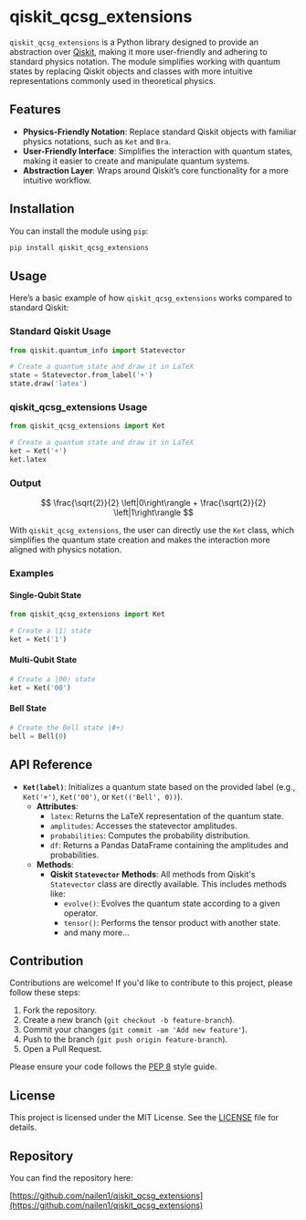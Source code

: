 # qiskit_qcsg_extensions

`qiskit_qcsg_extensions` is a Python library designed to provide an abstraction over [Qiskit](https://qiskit.org/), making it more user-friendly and adhering to standard physics notation. The module simplifies working with quantum states by replacing Qiskit objects and classes with more intuitive representations commonly used in theoretical physics.

## Features

- **Physics-Friendly Notation**: Replace standard Qiskit objects with familiar physics notations, such as `Ket` and `Bra`.
- **User-Friendly Interface**: Simplifies the interaction with quantum states, making it easier to create and manipulate quantum systems.
- **Abstraction Layer**: Wraps around Qiskit’s core functionality for a more intuitive workflow.

## Installation

You can install the module using `pip`:

```bash
pip install qiskit_qcsg_extensions
```

## Usage

Here’s a basic example of how `qiskit_qcsg_extensions` works compared to standard Qiskit:

### Standard Qiskit Usage

```python
from qiskit.quantum_info import Statevector

# Create a quantum state and draw it in LaTeX
state = Statevector.from_label('+')
state.draw('latex')
```

### qiskit_qcsg_extensions Usage

```python
from qiskit_qcsg_extensions import Ket

# Create a quantum state and draw it in LaTeX
ket = Ket('+')
ket.latex
```

### Output

$$
\frac{\sqrt{2}}{2} \left|0\right\rangle + \frac{\sqrt{2}}{2} \left|1\right\rangle
$$

With `qiskit_qcsg_extensions`, the user can directly use the `Ket` class, which simplifies the quantum state creation and makes the interaction more aligned with physics notation.

### Examples

#### Single-Qubit State

```python
from qiskit_qcsg_extensions import Ket

# Create a |1⟩ state
ket = Ket('1')
```

#### Multi-Qubit State

```python
# Create a |00⟩ state
ket = Ket('00')
```

#### Bell State

```python
# Create the Bell state |Φ+⟩
bell = Bell(0)
```

## API Reference

- **`Ket(label)`**: Initializes a quantum state based on the provided label (e.g., `Ket('+')`, `Ket('00')`, or `Ket(('Bell', 0))`).
  - **Attributes**:
    - `latex`: Returns the LaTeX representation of the quantum state.
    - `amplitudes`: Accesses the statevector amplitudes.
    - `probabilities`: Computes the probability distribution.
    - `df`: Returns a Pandas DataFrame containing the amplitudes and probabilities.
  - **Methods**:
    - **Qiskit `Statevector` Methods**: All methods from Qiskit's `Statevector` class are directly available. This includes methods like:
      - `evolve()`: Evolves the quantum state according to a given operator.
      - `tensor()`: Performs the tensor product with another state.
      - and many more...

## Contribution

Contributions are welcome! If you'd like to contribute to this project, please follow these steps:

1. Fork the repository.
2. Create a new branch (`git checkout -b feature-branch`).
3. Commit your changes (`git commit -am 'Add new feature'`).
4. Push to the branch (`git push origin feature-branch`).
5. Open a Pull Request.

Please ensure your code follows the [PEP 8](https://www.python.org/dev/peps/pep-0008/) style guide.

## License

This project is licensed under the MIT License. See the [LICENSE](./LICENSE) file for details.

## Repository

You can find the repository here:

[https://github.com/nailen1/qiskit_qcsg_extensions](https://github.com/nailen1/qiskit_qcsg_extensions)
